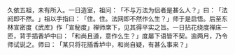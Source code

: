 久依五祖，未有所入。一日造室，祖问：​「不与万法为侣者是甚么人？​」曰：​「法阏即不然。​」祖以手指曰：​「住。住。法网即不然作么生？​」师于是启悟。后至东林宣密度《武库》作「宣秘度」禅师席下，见其得平实之旨。一日拈花绕度禅床一匝，背手插香垆中曰：​「和尚且道，意作么生？​」度屡下语皆不契。逾两月，乃令师试说之。师曰：​「某只将花插香垆中，和尚自疑，有甚么事来？​」